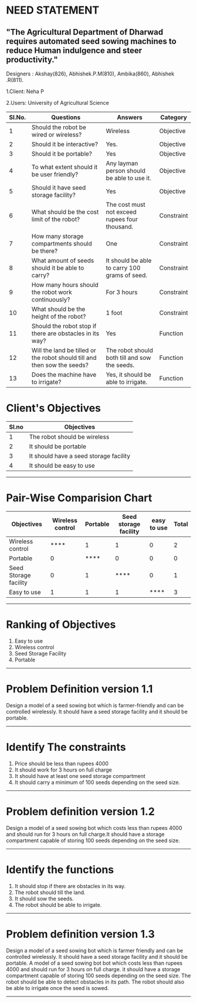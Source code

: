 # NEED STATEMENT
##  "The Agricultural Department of Dharwad requires automated seed sowing machines to reduce Human indulgence and steer productivity."
 Designers : Akshay(826), Abhishek.P.M(810), Ambika(860), Abhishek .R(811).

1.Client: Neha P

2.Users: University of Agricultural Science

|SI.No.|Questions              |Answers                      |Category        |
|------|-----------------------|-----------------------------|----------------|
|1     |Should the robot be wired or wireless?	|Wireless	|Objective    |
|2     |Should it be interactive?	   |Yes.	|Objective |
|3     |Should it be portable?	| Yes |Objective |
|4     | To what extent should it be user friendly?	|Any layman person should be able to use it.	|Objective|
|5     |Should it have seed storage facility?|Yes | Objective |
|6     |What should be the cost limit of the robot?	|The cost must not exceed rupees four thousand.	|Constraint|
|7    |How many storage compartments should be there?	|One |Constraint|
|8    |What amount of seeds should it be able to carry?	|It should be able to carry 100 grams of seed.	|Constraint|
|9    |How many hours should the robot work continuously?	|For 3 hours| Constraint|
|10    |What should be the height of the robot?	|1 foot |Constraint|
|11    |Should the robot stop if there are obstacles in its way?	|Yes | Function|
|12    |Will the land be tilled or the robot should till and then sow the seeds?	|The robot should both till and sow the seeds.	|Function|
|13    |Does the machine have to irrigate?	|Yes, it should be able to irrigate.	|Function|


# **Client's Objectives**

|Sl.no|Objectives  |
|-----|------------|
|1    |The robot should be wireless|
|2    |It should be portable|  
|3    |It should have a seed storage facility|
|4    |It should be easy to use|
***
# **Pair-Wise Comparision Chart**
|Objectives|Wireless control|Portable|Seed storage facility|easy to use|Total|
|----------|---------|--------|---------------------|---------------|-----|
|Wireless control | ****    |   1    |         1           |      0        |  2  |
|Portable  |    0    |  ****  |         0           |      0        |  0  |
|Seed Storage facility| 0     |1  | ****   | 0    | 1 |
|Easy to use|1  |  1   | 1    | ****|  3|
***      
# **Ranking of Objectives**
1. Easy to use
2. Wireless control
3. Seed Storage Facility
4. Portable
***
# **Problem Definition version 1.1**
Design a model of a seed sowing bot which is farmer-friendly and can be controlled wirelessly. It should have a seed storage facility and it should be portable.
***
# **Identify The constraints**
1. Price should be less than rupees 4000
2. It should work for 3 hours on full charge
3. It should have at least one seed storage compartment
4. It should carry a minimum of 100 seeds depending on the seed size.
***
# **Problem definition version 1.2**
Design a model of a seed sowing bot which costs less than rupees 4000 and should run for 3 hours on full charge.It should have a storage compartment capable of storing 100 seeds depending on the seed size.
***
# **Identify the functions**
1. It should stop if there are obstacles in its way.
2. The robot should till the land.
3. It should sow the seeds.
4. The robot should be able to irrigate.
***
# **Problem definition version 1.3**
Design a model of a seed sowing bot which is farmer friendly and can be controlled wirelessly. It should have a seed storage facility and it should be portable. A model of a seed sowing bot bot which costs less than rupees 4000 and should run for 3  hours on full charge. it should have a storage compartment capable of storing 100 seeds depending on the seed size. The robot  should be able to detect obstacles in its path. The robot should also be able to irrigate once the seed is sowed.
***